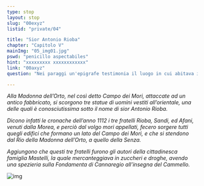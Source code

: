 ```yaml
---
type: stop
layout: stop
slug: "00exyz"
listid: "private/04"

title: "Sior Antonio Rioba"
chapter: "Capitolo V"
mainImg: "05_img01.jpg"
pswd: "penicillo aspectabiles"
hint: "xxxxxxxxx xxxxxxxxxxxx"
link: "00axyz"
question: "Nei paraggi un'epigrafe testimonia il luogo in cui abitava il Tintoretto. Nell'immagine alcune parole sono sparite. Quali sono?"

---
```

*Alla Madonna dell’Orto, nel così detto Campo dei Mori, attaccate ad un antico fabbricato, si scorgono tre statue di uomini vestiti all’orientale, una delle quali è conosciutissima sotto il nome di sior Antonio Rioba.*

*Dicono infatti le cronache dell’anno 1112 i tre fratelli Rioba, Sandi, ed Afani, venuti dalla Morea, e perciò dal volgo mori appellati, fecero sorgere tutti quegli edifici che formano un lato del Campo dei Mori, e che si stendono dal Rio della Madonna dell’Orto, a quello della Senza.*

*Aggiungono che questi tre fratelli furono gli autori della cittadinesca famiglia Mastelli, la quale mercanteggiava in zuccheri e droghe, avendo una spezieria sulla Fondamenta di Cannaregio all’insegna del Cammello.*

![img](../05_img02.jpg)
